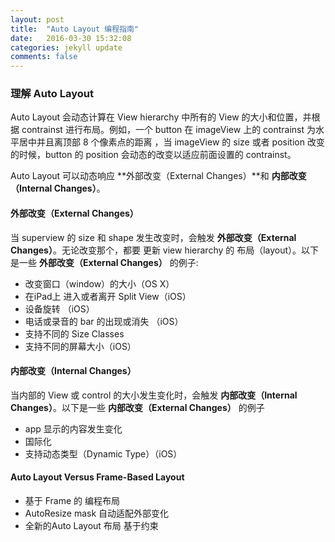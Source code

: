 ```yaml
---
layout: post
title:  "Auto Layout 编程指南"
date:   2016-03-30 15:32:08
categories: jekyll update
comments: false
---
```

### 理解 Auto Layout

Auto Layout 会动态计算在 View hierarchy 中所有的 View 的大小和位置，并根据 contrainst 进行布局。例如，一个 button 在 imageView 上的 contrainst 为水平居中并且离顶部 8 个像素点的距离 ，当 imageView 的 size 或者 position 改变的时候，button 的 position 会动态的改变以适应前面设置的 contrainst。

Auto Layout 可以动态响应 **外部改变（External Changes）**和 **内部改变（Internal Changes）**。

#### 外部改变（External Changes）
当 superview 的 size 和 shape 发生改变时，会触发 **外部改变（External Changes）**。无论改变那个，都要 更新 view hierarchy 的 布局（layout）。以下是一些 **外部改变（External Changes）** 的例子:

* 改变窗口（window）的大小（OS X）
* 在iPad上 进入或者离开 Split View（iOS）
* 设备旋转 （iOS）
* 电话或录音的 bar 的出现或消失 （iOS）
* 支持不同的 Size Classes
* 支持不同的屏幕大小（iOS）

#### 内部改变（Internal Changes）

当内部的 View 或 control 的大小发生变化时，会触发 **内部改变（Internal Changes）**。以下是一些 **内部改变（External Changes）** 的例子

* app 显示的内容发生变化
* 国际化
* 支持动态类型（Dynamic Type）（iOS） 

#### Auto Layout Versus Frame-Based Layout

* 基于 Frame 的 编程布局
* AutoResize mask 自动适配外部变化
* 全新的Auto Layout 布局 基于约束

[jekyll]:      http://jekyllrb.com
[jekyll-gh]:   https://github.com/jekyll/jekyll
[jekyll-help]: https://github.com/jekyll/jekyll-help
